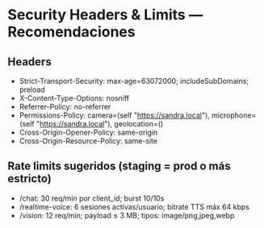 # Security Headers & Limits — Recomendaciones
## Headers
- Strict-Transport-Security: max-age=63072000; includeSubDomains; preload
- X-Content-Type-Options: nosniff
- Referrer-Policy: no-referrer
- Permissions-Policy: camera=(self "https://sandra.local"), microphone=(self "https://sandra.local"), geolocation=()
- Cross-Origin-Opener-Policy: same-origin
- Cross-Origin-Resource-Policy: same-site

## Rate limits sugeridos (staging = prod o más estricto)
- /chat: 30 req/min por client_id; burst 10/10s
- /realtime-voice: 6 sesiones activas/usuario; bitrate TTS máx 64 kbps
- /vision: 12 req/min; payload ≤ 3 MB; tipos: image/png,jpeg,webp
